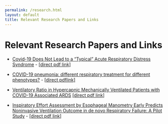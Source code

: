 ```yaml
---
permalink: /research.html
layout: default
title: Relevant Research Papers and Links
---
```


# Relevant Research Papers and Links

  * [Covid-19 Does Not Lead to a “Typical” Acute Respiratory Distress Syndrome](https://www.atsjournals.org/doi/abs/10.1164/rccm.202003-0817LE) - [[direct pdf link]](https://www.atsjournals.org/doi/pdf/10.1164/rccm.202003-0817LE)

  * [COVID-19 pneumonia: different respiratory treatment for different phenotypes?](https://link.springer.com/article/10.1007/s00134-020-06033-2) - [[direct pdflink]](https://link.springer.com/content/pdf/10.1007/s00134-020-06033-2.pdf)

  * [Ventilatory Ratio in Hypercapnic Mechanically Ventilated Patients with COVID-19 Associated ARDS](https://www.atsjournals.org/doi/abs/10.1164/rccm.202002-0373LE) [[direct pdf link]](https://www.atsjournals.org/doi/pdf/10.1164/rccm.202002-0373LE)

  * [Inspiratory Effort Assessment by Esophageal Manometry Early Predicts Noninvasive Ventilation Outcome in de novo Respiratory Failure: A Pilot Study](https://www.atsjournals.org/doi/abs/10.1164/rccm.201912-2512OC) - [[direct pdf link]](https://www.atsjournals.org/doi/pdf/10.1164/rccm.201912-2512OC)



